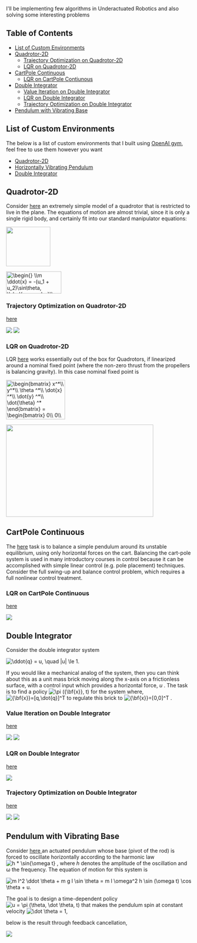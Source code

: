 I'll be implementing few algorithms in Underactuated Robotics and also solving some interesting problems

## Table of Contents
- [List of Custom Environments](#list-of-custom-environments)
- [Quadrotor-2D](#quadrotor-2d)
  * [Trajectory Optimization on Quadrotor-2D](#trajectory-optimization-on-quadrotor-2d)
  * [LQR on Quadrotor-2D](#lqr-on-quadrotor-2d)
- [CartPole Continuous](#cartpole-continuous)
  * [LQR on CartPole Contiunous](#lqr-on-cartpole-continuous)
- [Double Integrator](#double-integrator)
  * [Value Iteration on Double Integrator](#value-iteration-on-double-integrator)
  * [LQR on Double Integrator](#lqr-on-double-integrator)
  * [Trajectory Optimization on Double Integrator](#trajectory-optimization-on-double-integrator)
- [Pendulum with Vibrating Base](#pendulum-with-vibrating-base)


## List of Custom Environments
The below is a list of custom environments that I built using <a href="https://gym.openai.com/">OpenAI gym</a>, feel free to use them however you want
  * [Quadrotor-2D](https://github.com/tayalmanan28/underactuated_systems/blob/main/custom-environments/gym_custom_envs/envs/quadrotor_2d_env.py)
  * [Horizontally Vibrating Pendulum](https://github.com/tayalmanan28/underactuated_systems/blob/main/custom-environments/gym_custom_envs/envs/vibrating_pendulum_env.py)
  * [Double Integrator](https://github.com/tayalmanan28/underactuated_systems/blob/main/custom-environments/gym_custom_envs/envs/double_integrator_env.py)

## Quadrotor-2D
<p> Consider <a href="https://github.com/tayalmanan28/underactuated_systems/blob/main/custom-environments/gym_custom_envs/envs/quadrotor_2d_env.py">here</a> an extremely simple model of a quadrotor that is restricted to live in the plane. The equations of motion are almost trivial, since it is only a single rigid body, and certainly fit into our standard manipulator equations: </p>

<p><img src="https://github.com/tayalmanan28/underactuated_systems/blob/main/Quadrotor%202D%20/gifs/quadrotor-2d.png" width="120" height="107"/> </p>
<p>
<img src="https://latex.codecogs.com/gif.latex?\begin{}&space;\\m&space;\ddot{x}&space;=&space;-(u_1&space;&plus;&space;u_2)\sin\theta,&space;\label{eq:quad_x}\\&space;m&space;\ddot{y}&space;=&space;(u_1&space;&plus;&space;u_2)\cos\theta&space;-&space;mg,&space;\label{eq:quad_y}\\&space;I&space;\ddot\theta&space;=&space;r&space;(u_1&space;-&space;u_2)&space;\label{eq:quad_theta}&space;\end{}" title="\begin{} \\m \ddot{x} = -(u_1 + u_2)\sin\theta, \label{eq:quad_x}\\ m \ddot{y} = (u_1 + u_2)\cos\theta - mg, \label{eq:quad_y}\\ I \ddot\theta = r (u_1 - u_2) \label{eq:quad_theta} \end{}" width="150" height="60"/>
</p>

### Trajectory Optimization on Quadrotor-2D
[here](https://github.com/tayalmanan28/underactuated_systems/blob/main/Quadrotor%202D%20/trajectory_optimisation.ipynb)

![](https://github.com/tayalmanan28/underactuated_systems/blob/main/Quadrotor%202D%20/gifs/trajopt_quad2d.gif)
![](https://github.com/tayalmanan28/underactuated_systems/blob/main/Quadrotor%202D%20/gifs/trajopt_quadrotor2d.png)

### LQR on Quadrotor-2D
LQR [here](https://github.com/tayalmanan28/underactuated_systems/blob/main/Quadrotor%202D%20/lqr.ipynb) works essentially out of the box for Quadrotors, if linearized around a nominal fixed point (where the non-zero thrust from the propellers is balancing gravity).
In this case nominal fixed point is 
<p>
 <img src="https://latex.codecogs.com/gif.latex?\begin{bmatrix}&space;x^*\\&space;y^*\\&space;\theta&space;^*\\&space;\dot{x}&space;^*\\&space;\dot{y}&space;^*\\&space;\dot{\theta}&space;^*&space;\end{bmatrix}&space;=&space;\begin{bmatrix}&space;0\\&space;0\\&space;0\\&space;0\\&space;0\\&space;0&space;\end{bmatrix}&space;and&space;\begin{bmatrix}&space;u_1^*\\&space;u_2^*&space;\end{bmatrix}&space;=&space;\begin{bmatrix}&space;\frac{mg}{2}\\&space;\frac{mg}{2}&space;\end{bmatrix}" title="\begin{bmatrix} x^*\\ y^*\\ \theta ^*\\ \dot{x} ^*\\ \dot{y} ^*\\ \dot{\theta} ^* \end{bmatrix} = \begin{bmatrix} 0\\ 0\\ 0\\ 0\\ 0\\ 0 \end{bmatrix} and \begin{bmatrix} u_1^*\\ u_2^* \end{bmatrix} = \begin{bmatrix} \frac{mg}{2}\\ \frac{mg}{2} \end{bmatrix}" width="160" height="107"/>
</p>

<img src="https://github.com/tayalmanan28/underactuated_systems/blob/main/Quadrotor%202D%20/gifs/quadrotor_lqr.gif" width="400" height="250"/>

## CartPole Continuous

The [here](https://github.com/tayalmanan28/underactuated_systems/blob/main/custom-environments/gym_custom_envs/envs/cart_pole_conti_env.py) task is to balance a simple pendulum around its unstable equilibrium, using only horizontal forces on the cart. Balancing the cart-pole system is used in many introductory courses in control because it can be accomplished with simple linear control (e.g. pole placement) techniques.
Consider the full swing-up and balance control problem, which requires a full nonlinear control treatment.

### LQR on CartPole Continuous
[here](https://github.com/tayalmanan28/underactuated_systems/blob/main/Cart%20Pole%20Continuous/lqr.ipynb)

![](https://github.com/tayalmanan28/underactuated_systems/blob/main/Cart%20Pole%20Continuous/gifs/cart_lqr.gif)

## Double Integrator
<p>Consider the double integrator system</p>

<p><img src="https://latex.codecogs.com/gif.latex?\ddot{q}&space;=&space;u,&space;\quad&space;|u|&space;\le&space;1." title="\ddot{q} = u, \quad |u| \le 1." /></p>

<p>If you would like a mechanical analog of the system, then you can think about this as a unit mass brick moving along the x-axis on a frictionless surface, with a control input which provides a horizontal force, <i>u</i> . The task is to find a policy <img src="https://latex.codecogs.com/gif.latex?\pi&space;({\bf{x}},&space;t)" title="\pi ({\bf{x}}, t)" /> for the system where, 
 <img src="https://latex.codecogs.com/gif.latex?{\bf{x}}=[q,\dot{q}]^T" title="{\bf{x}}=[q,\dot{q}]^T" /> to regulate this brick to <img src="https://latex.codecogs.com/gif.latex?{\bf{x}}=[0,0]^T" title="{\bf{x}}=[0,0]^T" /> 
.
</p>

### Value Iteration on Double Integrator
[here](https://github.com/tayalmanan28/underactuated_systems/blob/main/Double%20Integrator/value_iteration.py)

![](https://github.com/tayalmanan28/underactuated_systems/blob/main/Double%20Integrator/gifs/min_time_value_iter.gif)
![](https://github.com/tayalmanan28/underactuated_systems/blob/main/Double%20Integrator/gifs/quad_value_iter.gif)

### LQR on Double Integrator

<p><a href="https://github.com/tayalmanan28/underactuated_systems/blob/main/Double%20Integrator/lqr.ipynb">here</a></p>
<p><img src="https://github.com/tayalmanan28/underactuated_systems/blob/main/Double%20Integrator/gifs/d_i_lqr.gif" /></p>

### Trajectory Optimization on Double Integrator
[here](https://github.com/tayalmanan28/underactuated_systems/blob/main/Double%20Integrator/trajectory_optimization.ipynb)

![](https://github.com/tayalmanan28/underactuated_systems/blob/main/Double%20Integrator/gifs/d_i_trajopt.gif)
![](https://github.com/tayalmanan28/underactuated_systems/blob/main/Double%20Integrator/gifs/trajopt_d_i.png)

## Pendulum with Vibrating Base

<p>Consider <a href = https://github.com/tayalmanan28/underactuated_systems/tree/master/Pendulum%20with%20Vibrating%20Base> here </a>
 an actuated pendulum whose base (pivot of the rod) is forced to oscillate horizontally according to the harmonic law
<img src="https://latex.codecogs.com/gif.latex?h&space;*&space;\sin{\omega&space;t}" title="h * \sin{\omega t}" />
 , where <i>h</i> denotes the amplitude of the oscillation and &omega; the frequency. The equation of motion for this system is</p>

<p><img src="https://latex.codecogs.com/gif.latex?m&space;l^2&space;\ddot&space;\theta&space;&plus;&space;m&space;g&space;l&space;\sin&space;\theta&space;=&space;m&space;l&space;\omega^2&space;h&space;\sin&space;(\omega&space;t)&space;\cos&space;\theta&space;&plus;&space;u." title="m l^2 \ddot \theta + m g l \sin \theta = m l \omega^2 h \sin (\omega t) \cos \theta + u." /></p>

<p>The goal is to design a time-dependent policy <img src="https://latex.codecogs.com/gif.latex?u&space;=&space;\pi&space;(\theta,&space;\dot&space;\theta,&space;t)" title="u = \pi (\theta, \dot \theta, t)" /> that makes the pendulum spin at constant velocity <img src="https://latex.codecogs.com/gif.latex?\dot&space;\theta&space;=&space;1" title="\dot \theta = 1" />,</p>
 
 
<p>below is the result through feedback cancellation,</p>

<p><img src="https://github.com/tayalmanan28/underactuated_systems/blob/main/Pendulum%20with%20Vibrating%20Base/gifs/vibPen_const_ang_vel.gif" /></p>
